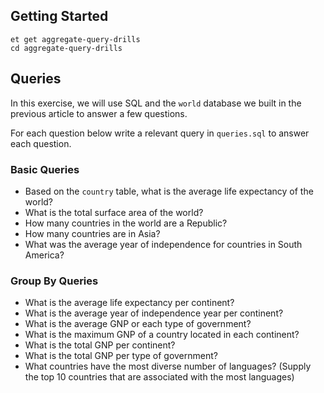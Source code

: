 ## Getting Started

```no-highlight
et get aggregate-query-drills
cd aggregate-query-drills
```

## Queries

In this exercise, we will use SQL and the `world` database we built in the previous article to answer a few questions.

For each question below write a relevant query in `queries.sql` to answer each question.

### Basic Queries

- Based on the `country` table, what is the average life expectancy of the world?
- What is the total surface area of the world?
- How many countries in the world are a Republic?
- How many countries are in Asia?
- What was the average year of independence for countries in South America?

### Group By Queries

- What is the average life expectancy per continent?
- What is the average year of independence year per continent?
- What is the average GNP or each type of government?
- What is the maximum GNP of a country located in each continent?
- What is the total GNP per continent?
- What is the total GNP per type of government?
- What countries have the most diverse number of languages? (Supply the top 10 countries that are associated with the most languages)
